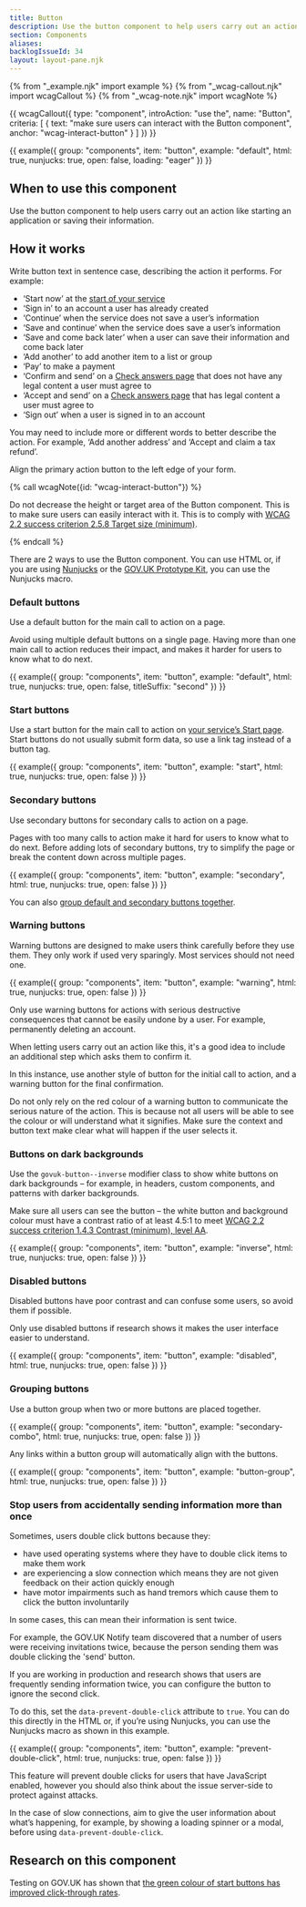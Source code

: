 ```yaml
---
title: Button
description: Use the button component to help users carry out an action
section: Components
aliases:
backlogIssueId: 34
layout: layout-pane.njk
---
```


{% from "_example.njk" import example %}
{% from "_wcag-callout.njk" import wcagCallout %}
{% from "_wcag-note.njk" import wcagNote %}

{{ wcagCallout({
  type: "component",
  introAction: "use the",
  name: "Button",
  criteria: [
    {
      text: "make sure users can interact with the Button component",
      anchor: "wcag-interact-button"
    }
  ]
}) }}

{{ example({ group: "components", item: "button", example: "default", html: true, nunjucks: true, open: false, loading: "eager" }) }}

## When to use this component

Use the button component to help users carry out an action like starting an application or saving their information.

## How it works

Write button text in sentence case, describing the action it performs. For example:

- ‘Start now’ at the [start of your service](/patterns/start-using-a-service/)
- ‘Sign in’ to an account a user has already created
- ‘Continue’ when the service does not save a user’s information
- ‘Save and continue’ when the service does save a user’s information
- ‘Save and come back later’ when a user can save their information and come back later
- ‘Add another’ to add another item to a list or group
- ‘Pay’ to make a payment
- ‘Confirm and send’ on a [Check answers page](/patterns/check-answers/) that does not have any legal content a user must agree to
- ‘Accept and send’ on a [Check answers page](/patterns/check-answers/) that has legal content a user must agree to
- ‘Sign out’ when a user is signed in to an account

You may need to include more or different words to better describe the action. For example, ‘Add another address’ and ‘Accept and claim a tax refund’.

Align the primary action button to the left edge of your form.

{% call wcagNote({id: "wcag-interact-button"}) %}

<p>Do not decrease the height or target area of the Button component. This is to make sure users can easily interact with it. This is to comply with <a href="https://www.w3.org/WAI/WCAG22/Understanding/target-size-minimum.html">WCAG 2.2 success criterion 2.5.8 Target size (minimum)</a>.</p>
{% endcall %}

There are 2 ways to use the Button component. You can use HTML or, if you are using [Nunjucks](https://mozilla.github.io/nunjucks/) or the [GOV.UK Prototype Kit](https://prototype-kit.service.gov.uk), you can use the Nunjucks macro.

### Default buttons

Use a default button for the main call to action on a page.

Avoid using multiple default buttons on a single page. Having more than one main call to action reduces their impact, and makes it harder for users to know what to do next.

{{ example({ group: "components", item: "button", example: "default", html: true, nunjucks: true, open: false, titleSuffix: "second" }) }}

### Start buttons

Use a start button for the main call to action on [your service’s Start page](/patterns/start-using-a-service/).
Start buttons do not usually submit form data, so use a link tag instead of a button tag.

{{ example({ group: "components", item: "button", example: "start", html: true, nunjucks: true, open: false }) }}

### Secondary buttons

Use secondary buttons for secondary calls to action on a page.

Pages with too many calls to action make it hard for users to know what to do next. Before adding lots of secondary buttons, try to simplify the page or break the content down across multiple pages.

{{ example({ group: "components", item: "button", example: "secondary", html: true, nunjucks: true, open: false }) }}

You can also [group default and secondary buttons together](#grouping-buttons).

### Warning buttons

Warning buttons are designed to make users think carefully before they use them. They only work if used very sparingly. Most services should not need one.

{{ example({ group: "components", item: "button", example: "warning", html: true, nunjucks: true, open: false }) }}

Only use warning buttons for actions with serious destructive consequences that cannot be easily undone by a user. For example, permanently deleting an account.

When letting users carry out an action like this, it's a good idea to include an additional step which asks them to confirm it.

In this instance, use another style of button for the initial call to action, and a warning button for the final confirmation.

Do not only rely on the red colour of a warning button to communicate the serious nature of the action. This is because not all users will be able to see the colour or will understand what it signifies. Make sure the context and button text make clear what will happen if the user selects it.

### Buttons on dark backgrounds

Use the `govuk-button--inverse` modifier class to show white buttons on dark backgrounds – for example, in headers, custom components, and patterns with darker backgrounds.

Make sure all users can see the button – the white button and background colour must have a contrast ratio of at least 4.5:1 to meet [WCAG 2.2 success criterion 1.4.3 Contrast (minimum), level AA](https://www.w3.org/WAI/WCAG22/Understanding/contrast-minimum.html).

{{ example({ group: "components", item: "button", example: "inverse", html: true, nunjucks: true, open: false }) }}

### Disabled buttons

Disabled buttons have poor contrast and can confuse some users, so avoid them if&nbsp;possible.

Only use disabled buttons if research shows it makes the user interface easier to&nbsp;understand.

{{ example({ group: "components", item: "button", example: "disabled", html: true, nunjucks: true, open: false }) }}

### Grouping buttons

Use a button group when two or more buttons are placed together.

{{ example({ group: "components", item: "button", example: "secondary-combo", html: true, nunjucks: true, open: false }) }}

Any links within a button group will automatically align with the buttons.

{{ example({ group: "components", item: "button", example: "button-group", html: true, nunjucks: true, open: false }) }}

### Stop users from accidentally sending information more than once

Sometimes, users double click buttons because they:

- have used operating systems where they have to double click items to make them work
- are experiencing a slow connection which means they are not given feedback on their action quickly enough
- have motor impairments such as hand tremors which cause them to click the button involuntarily

In some cases, this can mean their information is sent twice.

For example, the GOV.UK Notify team discovered that a number of users were receiving invitations twice, because the person sending them was double clicking the 'send' button.

If you are working in production and research shows that users are frequently sending information twice, you can configure the button to ignore the second click.

To do this, set the `data-prevent-double-click` attribute to `true`. You can do this directly in the HTML or, if you’re using Nunjucks, you can use the Nunjucks macro as shown in this example.

{{ example({ group: "components", item: "button", example: "prevent-double-click", html: true, nunjucks: true, open: false }) }}

This feature will prevent double clicks for users that have JavaScript enabled, however you should also think about the issue server-side to protect against attacks.

In the case of slow connections, aim to give the user information about what’s happening, for example, by showing a loading spinner or a modal, before using `data-prevent-double-click`.

## Research on this component

Testing on GOV.UK has shown that [the green colour of start buttons has improved click-through rates](https://github.com/alphagov/govuk-design-system-backlog/issues/34#issuecomment-699537400).
